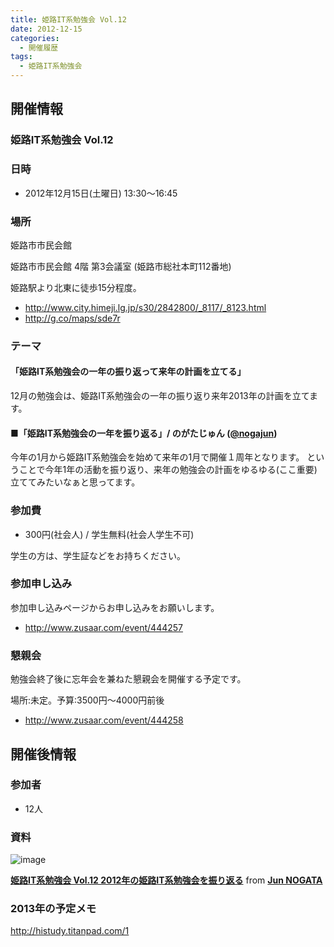 ```yaml
---
title: 姫路IT系勉強会 Vol.12
date: 2012-12-15
categories:
  - 開催履歴
tags:
  - 姫路IT系勉強会
---
```


## 開催情報

### 姫路IT系勉強会 Vol.12

### 日時

- 2012年12月15日(土曜日) 13:30～16:45

### 場所

姫路市市民会館

姫路市市民会館 4階 第3会議室 (姫路市総社本町112番地)

姫路駅より北東に徒歩15分程度。

- <http://www.city.himeji.lg.jp/s30/2842800/_8117/_8123.html>
- <http://g.co/maps/sde7r>

### テーマ

#### 「姫路IT系勉強会の一年の振り返って来年の計画を立てる」

12月の勉強会は、姫路IT系勉強会の一年の振り返り来年2013年の計画を立てます。

#### ■「姫路IT系勉強会の一年を振り返る」/ のがたじゅん ([@nogajun](https://twitter.com/nogajun))

今年の1月から姫路IT系勉強会を始めて来年の1月で開催１周年となります。 ということで今年1年の活動を振り返り、来年の勉強会の計画をゆるゆる(ここ重要)立ててみたいなぁと思ってます。

### 参加費

- 300円(社会人) / 学生無料(社会人学生不可)

学生の方は、学生証などをお持ちください。

### 参加申し込み

参加申し込みページからお申し込みをお願いします。

- <http://www.zusaar.com/event/444257>

### 懇親会

勉強会終了後に忘年会を兼ねた懇親会を開催する予定です。

場所:未定。予算:3500円〜4000円前後

- <http://www.zusaar.com/event/444258>

## 開催後情報

### 参加者

- 12人

### 資料

![image](http://www.google.com/chart?chc=sites&amp;cht=d&amp;chdp=sites&amp;chl=%5B%5BGoogle+Gadget&#39;%3D20&#39;f%5Cv&#39;a%5C%3D0&#39;10&#39;%3D427&#39;0&#39;dim&#39;%5Cbox1&#39;b%5CF6F6F6&#39;fC%5CF6F6F6&#39;eC%5C0&#39;sk&#39;%5C%5B%22Include+gadget+(iframe)%22&#39;%5D&#39;a%5CV%5C%3D12&#39;f%5C%5DV%5Cta%5C%3D10&#39;%3D0&#39;%3D428&#39;%3D353&#39;dim&#39;%5C%3D10&#39;%3D10&#39;%3D428&#39;%3D353&#39;vdim&#39;%5Cbox1&#39;b%5Cva%5CF6F6F6&#39;fC%5CC8C8C8&#39;eC%5C&#39;a%5C%5Do%5CLauto&#39;f%5C&amp;sig=SCe4saiJDmAsupiSHPq0iidRIAI)

**[姫路IT系勉強会 Vol.12 2012年の姫路IT系勉強会を振り返る](http://www.slideshare.net/nogajun/2012it-15649286 "姫路IT系勉強会 Vol.12 2012年の姫路IT系勉強会を振り返る")** from **[Jun NOGATA](http://www.slideshare.net/nogajun)**

### 2013年の予定メモ

<http://histudy.titanpad.com/1>
